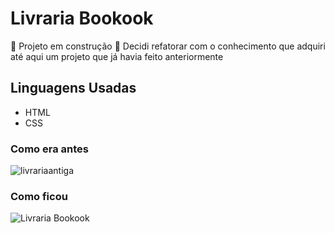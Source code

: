 # Livraria Bookook
 :construction: Projeto em construção :construction:
Decidi refatorar com o conhecimento que adquiri até aqui um projeto que já havia feito anteriormente

## Linguagens Usadas
- HTML 
- CSS

### Como era antes
![livrariaantiga](https://github.com/mejessica/livrariaBookook/assets/82670472/eed39e7d-d128-4757-a9f8-a43b48478d34)


### Como ficou 
![Livraria Bookook](https://github.com/mejessica/livrariaBookook/assets/82670472/eb75dd1f-1faf-4384-aebb-df1084456e8d)
